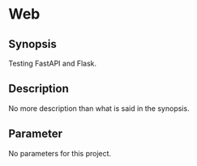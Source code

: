 # Web

## Synopsis
Testing FastAPI and Flask.

## Description
No more description than what is said in the synopsis.

## Parameter
No parameters for this project.